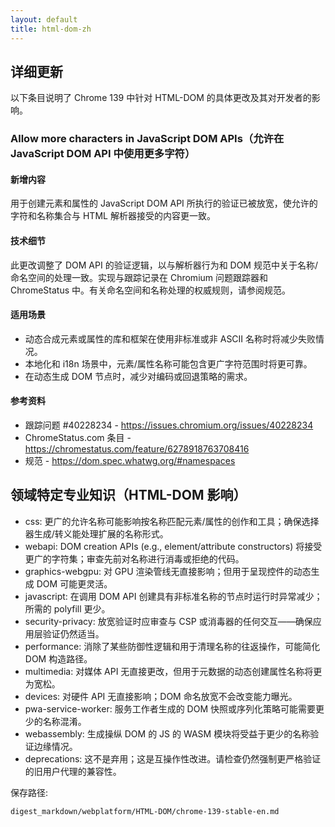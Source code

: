 ```yaml
---
layout: default
title: html-dom-zh
---
```


## 详细更新

以下条目说明了 Chrome 139 中针对 HTML-DOM 的具体更改及其对开发者的影响。

### Allow more characters in JavaScript DOM APIs（允许在 JavaScript DOM API 中使用更多字符）

#### 新增内容
用于创建元素和属性的 JavaScript DOM API 所执行的验证已被放宽，使允许的字符和名称集合与 HTML 解析器接受的内容更一致。

#### 技术细节
此更改调整了 DOM API 的验证逻辑，以与解析器行为和 DOM 规范中关于名称/命名空间的处理一致。实现与跟踪记录在 Chromium 问题跟踪器和 ChromeStatus 中。有关命名空间和名称处理的权威规则，请参阅规范。

#### 适用场景
- 动态合成元素或属性的库和框架在使用非标准或非 ASCII 名称时将减少失败情况。
- 本地化和 i18n 场景中，元素/属性名称可能包含更广字符范围时将更可靠。
- 在动态生成 DOM 节点时，减少对编码或回退策略的需求。

#### 参考资料
- 跟踪问题 #40228234 - https://issues.chromium.org/issues/40228234
- ChromeStatus.com 条目 - https://chromestatus.com/feature/6278918763708416
- 规范 - https://dom.spec.whatwg.org/#namespaces

## 领域特定专业知识（HTML-DOM 影响）

- css: 更广的允许名称可能影响按名称匹配元素/属性的创作和工具；确保选择器生成/转义能处理扩展的名称形式。
- webapi: DOM creation APIs (e.g., element/attribute constructors) 将接受更广的字符集；审查先前对名称进行消毒或拒绝的代码。
- graphics-webgpu: 对 GPU 渲染管线无直接影响；但用于呈现控件的动态生成 DOM 可能更灵活。
- javascript: 在调用 DOM API 创建具有非标准名称的节点时运行时异常减少；所需的 polyfill 更少。
- security-privacy: 放宽验证时应审查与 CSP 或消毒器的任何交互——确保应用层验证仍然适当。
- performance: 消除了某些防御性逻辑和用于清理名称的往返操作，可能简化 DOM 构造路径。
- multimedia: 对媒体 API 无直接更改，但用于元数据的动态创建属性名称将更为宽松。
- devices: 对硬件 API 无直接影响；DOM 命名放宽不会改变能力曝光。
- pwa-service-worker: 服务工作者生成的 DOM 快照或序列化策略可能需要更少的名称混淆。
- webassembly: 生成操纵 DOM 的 JS 的 WASM 模块将受益于更少的名称验证边缘情况。
- deprecations: 这不是弃用；这是互操作性改进。请检查仍然强制更严格验证的旧用户代理的兼容性。

保存路径:
```text
digest_markdown/webplatform/HTML-DOM/chrome-139-stable-en.md
